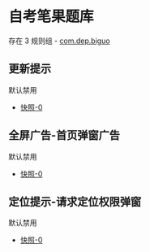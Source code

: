 # 自考笔果题库

存在 3 规则组 - [com.dep.biguo](/src/apps/com.dep.biguo.ts)

## 更新提示

默认禁用

- [快照-0](https://i.gkd.li/i/12708751)

## 全屏广告-首页弹窗广告

默认禁用

- [快照-0](https://i.gkd.li/i/12708756)

## 定位提示-请求定位权限弹窗

默认禁用

- [快照-0](https://i.gkd.li/i/12708770)
